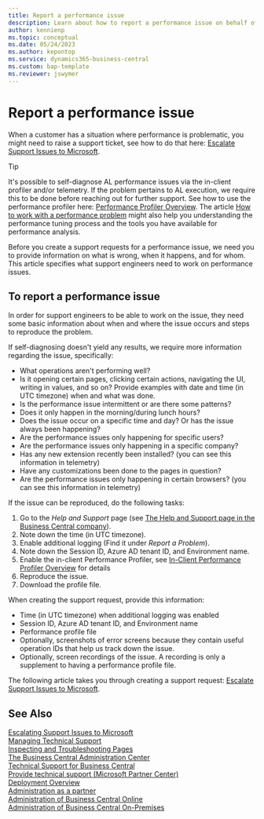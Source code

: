 ```yaml
---
title: Report a performance issue
description: Learn about how to report a performance issue on behalf of your Business Central online customers as the delegated administrator.
author: kennienp
ms.topic: conceptual
ms.date: 05/24/2023
ms.author: kepontop
ms.service: dynamics365-business-central
ms.custom: bap-template
ms.reviewer: jswymer
---
```


# Report a performance issue

When a customer has a situation where performance is problematic, you might need to raise a support ticket, see how to do that here: [Escalate Support Issues to Microsoft](raise-support-case.md).

> [!TIP]
> It's possible to self-diagnose AL performance issues via the in-client profiler and/or telemetry. If the problem pertains to AL execution, we require this to be done before reaching out for further support. See how to use the performance profiler here: [Performance Profiler Overview](performance-profiler-overview.md). The article [How to work with a performance problem](../performance/performance-work-perf-problem.md) might also help you understanding the performance tuning process and the tools you have available for performance analysis.


Before you create a support requests for a performance issue, we need you to provide information on what is wrong, when it happens, and for whom. This article specifies what support engineers need to work on performance issues.


## To report a performance issue

In order for support engineers to be able to work on the issue, they need some basic information about when and where the issue occurs and steps to reproduce the problem.

If self-diagnosing doesn't yield any results, we require more information regarding the issue, specifically:

* What operations aren't performing well?
* Is it opening certain pages, clicking certain actions, navigating the UI, writing in values, and so on? Provide examples with date and time (in UTC timezone) when and what was done.
* Is the performance issue intermittent or are there some patterns? 
* Does it only happen in the morning/during lunch hours? 
* Does the issue occur on a specific time and day? Or has the issue always been happening?
* Are the performance issues only happening for specific users?
* Are the performance issues only happening in a specific company?
* Has any new extension recently been installed? (you can see this information in telemetry)
* Have any customizations been done to the pages in question?
* Are the performance issues only happening in certain browsers? (you can see this information in telemetry)

If the issue can be reproduced, do the following tasks:

1. Go to the _Help and Support_ page (see [The Help and Support page in the Business Central company](manage-technical-support.md#helpsupport)).
2. Note down the time (in UTC timezone).
3. Enable additional logging (Find it under _Report a Problem_).
4. Note down the Session ID, Azure AD tenant ID, and Environment name.
5. Enable the in-client Performance Profiler, see [In-Client Performance Profiler Overview](performance-profiler-overview.md) for details
6. Reproduce the issue.
7. Download the profile file.

When creating the support request, provide this information:

* Time (in UTC timezone) when additional logging was enabled
* Session ID, Azure AD tenant ID, and Environment name
* Performance profile file
* Optionally, screenshots of error screens because they contain useful operation IDs that help us track down the issue.
* Optionally, screen recordings of the issue. A recording is only a supplement to having a performance profile file.

The following article takes you through creating a support request: [Escalate Support Issues to Microsoft](raise-support-case.md).

## See Also

[Escalating Support Issues to Microsoft](raise-support-case.md)  
[Managing Technical Support](manage-technical-support.md)  
[Inspecting and Troubleshooting Pages](../developer/devenv-inspecting-pages.md)  
[The Business Central Administration Center](tenant-admin-center.md)  
[Technical Support for Business Central](../technical-support.md)  
[Provide technical support (Microsoft Partner Center)](/partner-center/provide-technical-support)  
[Deployment Overview](../deployment/Deployment.md)  
[Administration as a partner](tenant-administration.md#administration-as-a-partner)  
[Administration of Business Central Online](tenant-administration.md)  
[Administration of Business Central On-Premises](Administration.md)  
